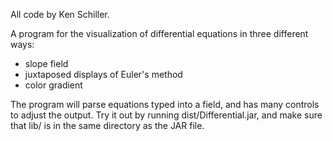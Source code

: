All code by Ken Schiller.

A program for the visualization of differential equations in three different ways:
  - slope field
  - juxtaposed displays of Euler's method
  - color gradient

The program will parse equations typed into a field, and has many controls to adjust the output. Try it out by running dist/Differential.jar, and make sure that lib/ is in the same directory as the JAR file.
